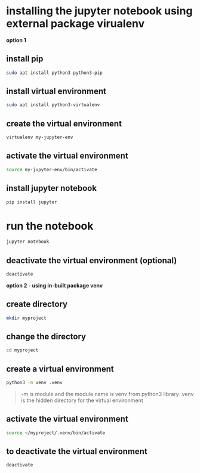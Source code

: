 # installing the jupyter notebook using external package virualenv

**option 1**

## install pip 

```bash
sudo apt install python3 python3-pip
```

## install virtual environment
```bash
sudo apt install python3-virtualenv
```
## create the virtual environment
```bash
virtualenv my-jupyter-env
```

## activate the virtual environment
```bash
source my-jupyter-env/bin/activate
```
## install jupyter notebook
```bash
pip install jupyter
```

# run the notebook
```bash
jupyter notebook
``` 
## deactivate the virtual environment (optional)
```bash
deactivate
```

**option 2 - using in-built package venv**

## create directory
```bash
mkdir myproject
```
## change the directory
```bash
cd myproject
```
## create a virtual environment

```bash
python3 -m venv .venv
```
> -m is module and the module name is venv from python3 library
> .venv is the hidden directory for the virtual environment

## activate the virtual environment
```bash
source ~/myproject/.venv/bin/activate
```
## to deactivate the virtual environment
```bash
deactivate
```



